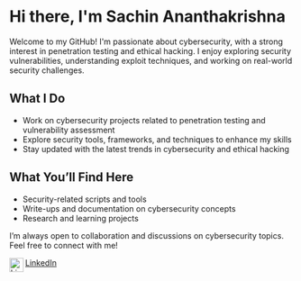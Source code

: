 <h1>Hi there, I'm Sachin Ananthakrishna</h1>

<p>Welcome to my GitHub! I'm passionate about cybersecurity, with a strong interest in penetration testing and ethical hacking. I enjoy exploring security vulnerabilities, understanding exploit techniques, and working on real-world security challenges.</p>

<h2>What I Do</h2>
<ul>
  <li>Work on cybersecurity projects related to penetration testing and vulnerability assessment</li>
  <li>Explore security tools, frameworks, and techniques to enhance my skills</li>
  <li>Stay updated with the latest trends in cybersecurity and ethical hacking</li>
</ul>

<h2>What You’ll Find Here</h2>
<ul>
  <li>Security-related scripts and tools</li>
  <li>Write-ups and documentation on cybersecurity concepts</li>
  <li>Research and learning projects</li>
</ul>

<p>I’m always open to collaboration and discussions on cybersecurity topics. Feel free to connect with me!</p>

[<img align="left" alt="LinkedIn | LinkedIn" width="25px" src="https://i.sstatic.net/gVE0j.png" />LinkedIn][linkedin]

[linkedin]: https://www.linkedin.com/in/sachin-ananthakrishna/

